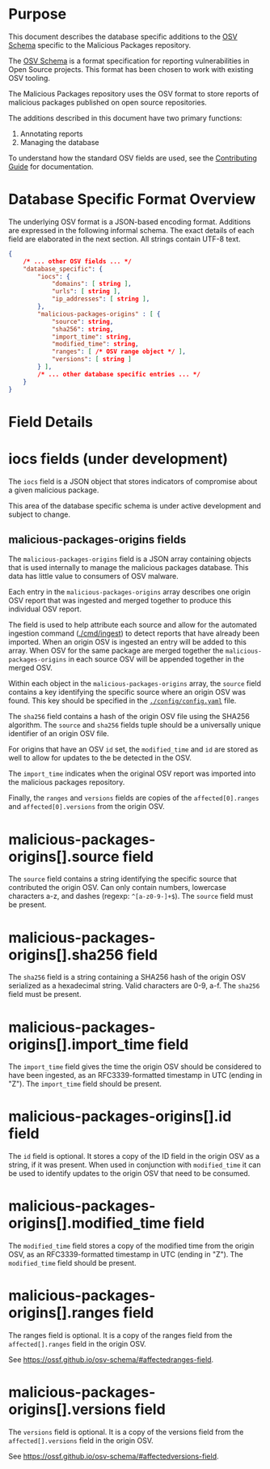 # Purpose

This document describes the database specific additions to the
[OSV Schema](https://github.com/ossf/osv-schema) specific to the Malicious
Packages repository.

The [OSV Schema](https://github.com/ossf/osv-schema) is a format specification
for reporting vulnerabilities in Open Source projects. This format has been
chosen to work with existing OSV tooling.

The Malicious Packages repository uses the OSV format to store reports of
malicious packages published on open source repositories.

The additions described in this document have two primary functions:

1. Annotating reports
1. Managing the database

To understand how the standard OSV fields are used, see the
[Contributing Guide](https://github.com/ossf/malicious-packages/blob/main/CONTRIBUTING.md)
for documentation.

# Database Specific Format Overview

The underlying OSV format is a JSON-based encoding format. Additions are
expressed in the following informal schema. The exact details of each field are
elaborated in the next section. All strings contain UTF-8 text.

```json
{
	/* ... other OSV fields ... */
	"database_specific": {
		"iocs": {
			"domains": [ string ],
			"urls": [ string ],
			"ip_addresses": [ string ],
		},
		"malicious-packages-origins" : [ {
			"source": string,
			"sha256": string,
			"import_time": string,
			"modified_time": string,
			"ranges": [ /* OSV range object */ ],
			"versions": [ string ]
		} ],
		/* ... other database specific entries ... */
	}
}
```

# Field Details

# iocs fields (under development)

The `iocs` field is a JSON object that stores indicators of compromise about
a given malicious package.

This area of the database specific schema is under active development and
subject to change.

## malicious-packages-origins fields

The `malicious-packages-origins` field is a JSON array containing objects that
is used internally to manage the malicious packages database. This data has
little value to consumers of OSV malware.

Each entry in the `malicious-packages-origins` array describes one origin OSV
report that was ingested and merged together to produce this individual OSV
report.

The field is used to help attribute each source and allow for the automated
ingestion command ([./cmd/ingest](https://github.com/ossf/malicious-packages/tree/main/cmd/ingest))
to detect reports that have already been imported. When an origin OSV is
ingested an entry will be added to this array. When OSV for the same package are
merged together the `malicious-packages-origins` in each source OSV will be
appended together in the merged OSV.

Within each object in the `malicious-packages-origins` array, the `source` field
contains a key identifying the specific source where an origin OSV was found.
This key should be specified in the [`./config/config.yaml`](https://github.com/ossf/malicious-packages/blob/main/config/config.yaml) file.

The `sha256` field contains a hash of the origin OSV file using the SHA256
algorithm. The `source` and `sha256` fields tuple should be a universally unique
identifier of an origin OSV file.

For origins that have an OSV `id` set, the `modified_time` and `id` are stored
as well to allow for updates to the be detected in the OSV.

The `import_time` indicates when the original OSV report was imported into the
malicious packages repository.

Finally, the `ranges` and `versions` fields are copies of the
`affected[0].ranges` and `affected[0].versions` from the origin OSV.

# malicious-packages-origins[].source field

The `source` field contains a string identifying the specific source that
contributed the origin OSV. Can only contain numbers, lowercase characters a-z,
and dashes (regexp: `^[a-z0-9-]+$`). The `source` field must be present.

# malicious-packages-origins[].sha256 field

The `sha256` field is a string containing a SHA256 hash of the origin OSV
serialized as a hexadecimal string. Valid characters are 0-9, a-f. The `sha256`
field must be present.

# malicious-packages-origins[].import_time field

The `import_time` field gives the time the origin OSV should be considered to
have been ingested, as an RFC3339-formatted timestamp in UTC (ending in "Z").
The `import_time` field should be present.

# malicious-packages-origins[].id field

The `id` field is optional. It stores a copy of the ID field in the origin OSV
as a string, if it was present. When used in conjunction with `modified_time` it
can be used to identify updates to the origin OSV that need to be consumed.

# malicious-packages-origins[].modified_time field

The `modified_time` field stores a copy of the modified time from the origin
OSV, as an RFC3339-formatted timestamp in UTC (ending in "Z"). The
`modified_time` field should be present.

# malicious-packages-origins[].ranges field

The ranges field is optional. It is a copy of the ranges field from the
`affected[].ranges` field in the origin OSV.

See https://ossf.github.io/osv-schema/#affectedranges-field.

# malicious-packages-origins[].versions field

The `versions` field is optional. It is a copy of the versions field from the
`affected[].versions` field in the origin OSV.

See https://ossf.github.io/osv-schema/#affectedversions-field.
